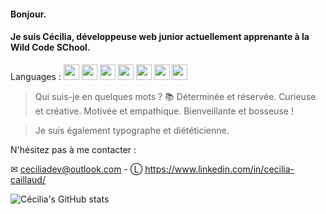 #### Bonjour.
#### Je suis Cécilia, développeuse web junior actuellement apprenante à la Wild Code SChool.
Languages : <img width="25px" src="https://cdn.jsdelivr.net/gh/devicons/devicon/icons/html5/html5-plain-wordmark.svg" /> 
            <img width="25px" src="https://cdn.jsdelivr.net/gh/devicons/devicon/icons/css3/css3-plain-wordmark.svg" /> 
            <img width="25px" src="https://cdn.jsdelivr.net/gh/devicons/devicon/icons/javascript/javascript-original.svg" /> 
            <img width="25px" src="https://cdn.jsdelivr.net/gh/devicons/devicon/icons/nodejs/nodejs-original.svg" />
            <img width="25px" src="https://cdn.jsdelivr.net/gh/devicons/devicon/icons/react/react-original.svg" />
            <img width="25px" src="https://cdn.jsdelivr.net/gh/devicons/devicon/icons/express/express-original.svg" /> 
            <img width="25px" src="https://cdn.jsdelivr.net/gh/devicons/devicon/icons/mysql/mysql-original-wordmark.svg" />
> Qui suis-je en quelques mots ? 📚 Déterminée et réservée. Curieuse et créative. Motivée et empathique. Bienveillante et bosseuse !     
 
> Je suis également typographe et diététicienne. 

N'hésitez pas à me contacter :

✉ ceciliadev@outlook.com - Ⓛ https://www.linkedin.com/in/cecilia-caillaud/



![Cécilia's GitHub stats](https://github-readme-stats.vercel.app/api?username=CCeciliaDev)

<!--
**CCeciliaDev/CCeciliaDev** is a ✨ _special_ ✨ repository because its `README.md` (this file) appears on your GitHub profile.

Here are some ideas to get you started:

- 🔭 I’m currently working on ...
- 🌱 I’m currently learning ...
- 👯 I’m looking to collaborate on ...
- 🤔 I’m looking for help with ...
- 💬 Ask me about ...
- 📫 How to reach me: ...
- 😄 Pronouns: ...
- ⚡ Fun fact: ...
-->

